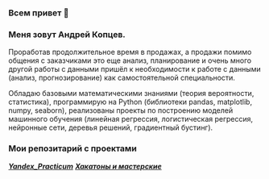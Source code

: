 ### Всем привет 👋

### Меня зовут Андрей Копцев.

Проработав продолжительное время в продажах, а продажи помимо общения с заказчиками это еще анализ, планирование и очень много другой работы с данными пришёл к необходимости к работе с данными (анализ, прогнозирование) как самостоятельной специальности.

Обладаю базовыми математическими знаниями (теория вероятности, статистика), программирую на Python (библиотеки pandas, matplotlib, numpy, seaborn), реализованы проекты по построению моделей машинного обучения (линейная регрессия, логистическая регрессия, нейронные сети, деревья решений, градиентный бустинг).

### Мои репозитарий с проектами

[***Yandex_Practicum***](https://github.com/AVKopt/Yandex_Practicum/tree/main/%D0%AF%D0%BD%D0%B4%D0%B5%D0%BA%D1%81%20%D0%BC%D1%83%D0%B7%D1%8B%D0%BA%D0%B0)
[***Хакатоны и мастерские***](https://github.com/AVKopt/Hacatons)



<!--
**AVKopt/AVKopt** is a ✨ _special_ ✨ repository because its `README.md` (this file) appears on your GitHub profile.

Here are some ideas to get you started:

- 🔭 I’m currently working on ...
- 🌱 I’m currently learning ...
- 👯 I’m looking to collaborate on ...
- 🤔 I’m looking for help with ...
- 💬 Ask me about ...
- 📫 How to reach me: ...
- 😄 Pronouns: ...
- ⚡ Fun fact: ...
-->

